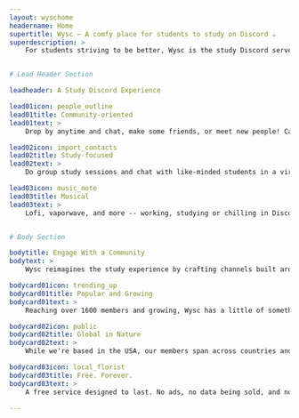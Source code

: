 ```yaml
---
layout: wyschome
headername: Home
supertitle: Wysc – A comfy place for students to study on Discord ☕
superdescription: >
    For students striving to be better, Wysc is the study Discord server that delivers a cohesive, global online studying experience as the premier edu-social cafe based Discord server -- whether you're in high school, university, or graduate.


# Lead Header Section

leadheader: A Study Discord Experience

lead01icon: people_outline
lead01title: Community-oriented
lead01text: >
    Drop by anytime and chat, make some friends, or meet new people! Casual and free, we're always open to discussions, voice chats, and memes 😍

lead02icon: import_contacts
lead02title: Study-focused
lead02text: >
    Do group study sessions and chat with like-minded students in a virtual library environment! Find companionship as comrades in school and higher education 📚

lead03icon: music_note
lead03title: Musical
lead03text: >
    Lofi, vaporwave, and more -- working, studying or chilling in Discord has never been easier with fresh music from a curated Lofi music feed and radio 🎧


# Body Section

bodytitle: Engage With a Community
bodytext: >
    Wysc reimagines the study experience by crafting channels built around being productive, without the stressful atmosphere of other study Discord servers

bodycard01icon: trending_up
bodycard01title: Popular and Growing
bodycard01text: >
    Reaching over 1600 members and growing, Wysc has a little of something for everyone. Find your next study buddy in one of the largest online study environments on Discord!

bodycard02icon: public
bodycard02title: Global in Nature
bodycard02text: >
    While we're based in the USA, our members span across countries and continents, from Europe to Australia! Your nationality doesn't matter -- what does is your presence :)

bodycard03icon: local_florist
bodycard03title: Free. Forever.
bodycard03text: >
    A free service designed to last. No ads, no data being sold, and no donations. Our finances are rock-solid and Wysc is powered by open-source technology. <a href="credits">We're in this with you for the long haul.</a>

---
```

